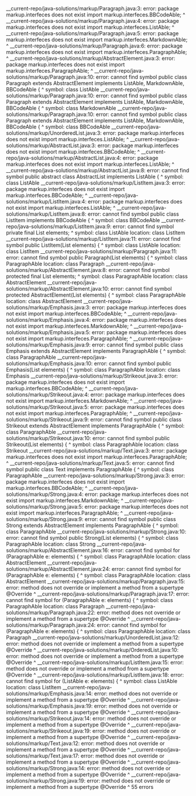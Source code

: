 __current-repo/java-solutions/markup/Paragraph.java:3: error: package markup.interfeces does not exist
import markup.interfeces.BBCodeAble;
                        ^
__current-repo/java-solutions/markup/Paragraph.java:4: error: package markup.interfeces does not exist
import markup.interfeces.ListAble;
                        ^
__current-repo/java-solutions/markup/Paragraph.java:5: error: package markup.interfeces does not exist
import markup.interfeces.MarkdownAble;
                        ^
__current-repo/java-solutions/markup/Paragraph.java:6: error: package markup.interfeces does not exist
import markup.interfeces.ParagraphAble;
                        ^
__current-repo/java-solutions/markup/AbstractElement.java:3: error: package markup.interfeces does not exist
import markup.interfeces.ParagraphAble;
                        ^
__current-repo/java-solutions/markup/Paragraph.java:10: error: cannot find symbol
public class Paragraph extends AbstractElement implements ListAble, MarkdownAble, BBCodeAble {
                                                          ^
  symbol: class ListAble
__current-repo/java-solutions/markup/Paragraph.java:10: error: cannot find symbol
public class Paragraph extends AbstractElement implements ListAble, MarkdownAble, BBCodeAble {
                                                                    ^
  symbol: class MarkdownAble
__current-repo/java-solutions/markup/Paragraph.java:10: error: cannot find symbol
public class Paragraph extends AbstractElement implements ListAble, MarkdownAble, BBCodeAble {
                                                                                  ^
  symbol: class BBCodeAble
__current-repo/java-solutions/markup/UnorderedList.java:3: error: package markup.interfeces does not exist
import markup.interfeces.ListAble;
                        ^
__current-repo/java-solutions/markup/AbstractList.java:3: error: package markup.interfeces does not exist
import markup.interfeces.BBCodeAble;
                        ^
__current-repo/java-solutions/markup/AbstractList.java:4: error: package markup.interfeces does not exist
import markup.interfeces.ListAble;
                        ^
__current-repo/java-solutions/markup/AbstractList.java:8: error: cannot find symbol
public abstract class AbstractList implements ListAble {
                                              ^
  symbol: class ListAble
__current-repo/java-solutions/markup/ListItem.java:3: error: package markup.interfeces does not exist
import markup.interfeces.BBCodeAble;
                        ^
__current-repo/java-solutions/markup/ListItem.java:4: error: package markup.interfeces does not exist
import markup.interfeces.ListAble;
                        ^
__current-repo/java-solutions/markup/ListItem.java:8: error: cannot find symbol
public class ListItem implements BBCodeAble {
                                 ^
  symbol: class BBCodeAble
__current-repo/java-solutions/markup/ListItem.java:9: error: cannot find symbol
    private final List<ListAble> elements;
                       ^
  symbol:   class ListAble
  location: class ListItem
__current-repo/java-solutions/markup/ListItem.java:11: error: cannot find symbol
    public ListItem(List<ListAble> elements) {
                         ^
  symbol:   class ListAble
  location: class ListItem
__current-repo/java-solutions/markup/Paragraph.java:11: error: cannot find symbol
    public Paragraph(List<ParagraphAble> elements) {
                          ^
  symbol:   class ParagraphAble
  location: class Paragraph
__current-repo/java-solutions/markup/AbstractElement.java:8: error: cannot find symbol
    protected final List<ParagraphAble> elements;
                         ^
  symbol:   class ParagraphAble
  location: class AbstractElement
__current-repo/java-solutions/markup/AbstractElement.java:10: error: cannot find symbol
    protected AbstractElement(List<ParagraphAble> elements) {
                                   ^
  symbol:   class ParagraphAble
  location: class AbstractElement
__current-repo/java-solutions/markup/Emphasis.java:3: error: package markup.interfeces does not exist
import markup.interfeces.BBCodeAble;
                        ^
__current-repo/java-solutions/markup/Emphasis.java:4: error: package markup.interfeces does not exist
import markup.interfeces.MarkdownAble;
                        ^
__current-repo/java-solutions/markup/Emphasis.java:5: error: package markup.interfeces does not exist
import markup.interfeces.ParagraphAble;
                        ^
__current-repo/java-solutions/markup/Emphasis.java:9: error: cannot find symbol
public class Emphasis extends AbstractElement implements ParagraphAble {
                                                         ^
  symbol: class ParagraphAble
__current-repo/java-solutions/markup/Emphasis.java:10: error: cannot find symbol
    public Emphasis(List<ParagraphAble> elements) {
                         ^
  symbol:   class ParagraphAble
  location: class Emphasis
__current-repo/java-solutions/markup/Strikeout.java:3: error: package markup.interfeces does not exist
import markup.interfeces.BBCodeAble;
                        ^
__current-repo/java-solutions/markup/Strikeout.java:4: error: package markup.interfeces does not exist
import markup.interfeces.MarkdownAble;
                        ^
__current-repo/java-solutions/markup/Strikeout.java:5: error: package markup.interfeces does not exist
import markup.interfeces.ParagraphAble;
                        ^
__current-repo/java-solutions/markup/Strikeout.java:9: error: cannot find symbol
public class Strikeout extends AbstractElement implements ParagraphAble {
                                                          ^
  symbol: class ParagraphAble
__current-repo/java-solutions/markup/Strikeout.java:10: error: cannot find symbol
    public Strikeout(List<ParagraphAble> elements) {
                          ^
  symbol:   class ParagraphAble
  location: class Strikeout
__current-repo/java-solutions/markup/Text.java:3: error: package markup.interfeces does not exist
import markup.interfeces.ParagraphAble;
                        ^
__current-repo/java-solutions/markup/Text.java:5: error: cannot find symbol
public class Text implements ParagraphAble {
                             ^
  symbol: class ParagraphAble
__current-repo/java-solutions/markup/Strong.java:3: error: package markup.interfeces does not exist
import markup.interfeces.BBCodeAble;
                        ^
__current-repo/java-solutions/markup/Strong.java:4: error: package markup.interfeces does not exist
import markup.interfeces.MarkdownAble;
                        ^
__current-repo/java-solutions/markup/Strong.java:5: error: package markup.interfeces does not exist
import markup.interfeces.ParagraphAble;
                        ^
__current-repo/java-solutions/markup/Strong.java:9: error: cannot find symbol
public class Strong extends AbstractElement implements ParagraphAble {
                                                       ^
  symbol: class ParagraphAble
__current-repo/java-solutions/markup/Strong.java:10: error: cannot find symbol
    public Strong(List<ParagraphAble> elements) {
                       ^
  symbol:   class ParagraphAble
  location: class Strong
__current-repo/java-solutions/markup/AbstractElement.java:16: error: cannot find symbol
        for (ParagraphAble e: elements) {
             ^
  symbol:   class ParagraphAble
  location: class AbstractElement
__current-repo/java-solutions/markup/AbstractElement.java:24: error: cannot find symbol
        for (ParagraphAble e: elements) {
             ^
  symbol:   class ParagraphAble
  location: class AbstractElement
__current-repo/java-solutions/markup/Paragraph.java:15: error: method does not override or implement a method from a supertype
    @Override
    ^
__current-repo/java-solutions/markup/Paragraph.java:17: error: cannot find symbol
        for (ParagraphAble e: elements) {
             ^
  symbol:   class ParagraphAble
  location: class Paragraph
__current-repo/java-solutions/markup/Paragraph.java:22: error: method does not override or implement a method from a supertype
    @Override
    ^
__current-repo/java-solutions/markup/Paragraph.java:24: error: cannot find symbol
        for (ParagraphAble e: elements) {
             ^
  symbol:   class ParagraphAble
  location: class Paragraph
__current-repo/java-solutions/markup/UnorderedList.java:12: error: method does not override or implement a method from a supertype
    @Override
    ^
__current-repo/java-solutions/markup/OrderedList.java:10: error: method does not override or implement a method from a supertype
    @Override
    ^
__current-repo/java-solutions/markup/ListItem.java:15: error: method does not override or implement a method from a supertype
    @Override
    ^
__current-repo/java-solutions/markup/ListItem.java:18: error: cannot find symbol
        for (ListAble e: elements) {
             ^
  symbol:   class ListAble
  location: class ListItem
__current-repo/java-solutions/markup/Emphasis.java:14: error: method does not override or implement a method from a supertype
    @Override
    ^
__current-repo/java-solutions/markup/Emphasis.java:19: error: method does not override or implement a method from a supertype
    @Override
    ^
__current-repo/java-solutions/markup/Strikeout.java:14: error: method does not override or implement a method from a supertype
    @Override
    ^
__current-repo/java-solutions/markup/Strikeout.java:19: error: method does not override or implement a method from a supertype
    @Override
    ^
__current-repo/java-solutions/markup/Text.java:12: error: method does not override or implement a method from a supertype
    @Override
    ^
__current-repo/java-solutions/markup/Text.java:17: error: method does not override or implement a method from a supertype
    @Override
    ^
__current-repo/java-solutions/markup/Strong.java:14: error: method does not override or implement a method from a supertype
    @Override
    ^
__current-repo/java-solutions/markup/Strong.java:19: error: method does not override or implement a method from a supertype
    @Override
    ^
55 errors

